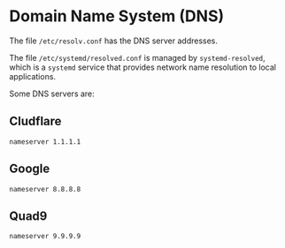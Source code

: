 # Domain Name System (DNS)

The file `/etc/resolv.conf` has the DNS server addresses.

The file `/etc/systemd/resolved.conf` is managed by `systemd-resolved`, which is a `systemd` service that provides network name resolution to local applications.

Some DNS servers are:

## Cludflare

```
nameserver 1.1.1.1
```

## Google

```
nameserver 8.8.8.8
```

## Quad9

```
nameserver 9.9.9.9
```
